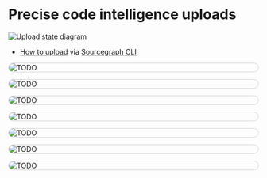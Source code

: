 # Precise code intelligence uploads

<style>
img.screenshot {
  display: block;
  margin: 1em auto;
  max-width: 600px;
  margin-bottom: 0.5em;
  border: 1px solid lightgrey;
  border-radius: 10px;
}
</style>

![Upload state diagram](./diagrams/upload-states.svg)

- [How to upload](../how-to/index_other_languages#4-upload-lsif-data) via [Sourcegraph CLI ](https://github.com/sourcegraph/src-cli)

<img src="https://storage.googleapis.com/sourcegraph-assets/docs/images/code-intelligence/sg-3.33/repository-page.png" class="screenshot" alt="TODO">
<img src="https://storage.googleapis.com/sourcegraph-assets/docs/images/code-intelligence/sg-3.34/uploads/processing.png" class="screenshot" alt="TODO">
<img src="https://storage.googleapis.com/sourcegraph-assets/docs/images/code-intelligence/sg-3.34/uploads/completed.png" class="screenshot" alt="TODO">
<img src="https://storage.googleapis.com/sourcegraph-assets/docs/images/code-intelligence/sg-3.34/uploads/site-admin-list.png" class="screenshot" alt="TODO">
<img src="https://storage.googleapis.com/sourcegraph-assets/docs/images/code-intelligence/sg-3.34/uploads/list.png" class="screenshot" alt="TODO">
<img src="https://storage.googleapis.com/sourcegraph-assets/docs/images/code-intelligence/sg-3.34/uploads/list-states.png" class="screenshot" alt="TODO">
<img src="https://storage.googleapis.com/sourcegraph-assets/docs/images/code-intelligence/sg-3.34/uploads/list-stale-commit-graph.png" class="screenshot" alt="TODO">
